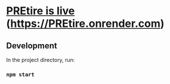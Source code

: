 # [PREtire is live](https://PREtire.onrender.com) (https://PREtire.onrender.com)

## Development

In the project directory, run:

### `npm start`